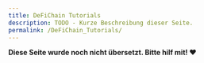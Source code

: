 ```yaml
---
title: DeFiChain Tutorials
description: TODO - Kurze Beschreibung dieser Seite.
permalink: /DeFiChain_Tutorials/
---
```


**Diese Seite wurde noch nicht übersetzt. Bitte hilf mit! ❤**
